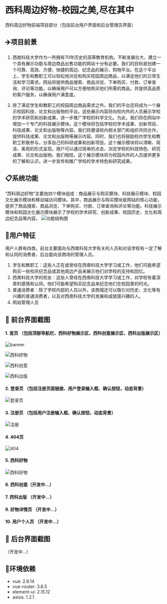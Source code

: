 # 西科周边好物-校园之美,尽在其中

西科周边好物前端项目部分（包括前台用户界面和后台管理员界面）

## ✈️项目前景
1. 西南科技大学作为一所拥有70年历史的高等教育机构，不断发展壮大，建立一个具有展示功能与周边商品出售功能的网站十分有必要。我们的目标是创建一个可靠、高效、方便、快捷的周边、纪念品的展示、购物平台。在这个平台上，学生和教职工可以轻松地浏览和购买校园周边商品，以满足他们的日常生活和学习需求。网站将提供商品搜索、商品浏览、下单购买、付款、订单查询、评论等功能，以确保用户可以方便地购买他们所需的商品，并提供高品质的客户服务，以确保用户满意度。


2. 除了满足学生和教职工的校园周边商品需求之外，我们的平台还将成为一个展示校园科技、论文和出版物的平台。这些展示内容将向校内外的人员展示学校的学术研究和创新成果，进一步推广学校的科学文化。为此，我们将在网站中增加一个专门的科技展示模块。这个模块将包括学校的学术成果、创新项目、科技成果、论文和出版物等内容。我们将邀请校内相关部门和组织共同合作，提供科技成果、论文和出版物等展示内容。同时，我们也将鼓励校内学生和教职工积极参与，分享自己的科研成果和创新项目。这个展示模块将以清晰、简洁、美观的形式呈现。用户可以通过简单的点击，浏览学校的科技特色、研究成果、论文和出版物。我们相信，这个展示模块将为校园内外的人员提供更多的了解和认识，进一步宣传和推广学校的学术特色和研究成果。

## 📋系统功能
“西科周边好物”主要由四个模块组成：商品展示与购买模块、科技展示模块、校园文化展示模块和移动端访问模块。其中，商品展示与购买模块是网站的核心功能，提供了商品搜索、商品浏览、下单购买、付款、订单查询和评论等功能。科技展示模块和校园文化展示模块展示了学校的学术研究、创新成果、校园历史、文化和周边纪念品等内容。
![功能结构图](https://img-blog.csdnimg.cn/cd019e2f84f144b5b5eb3523679b1642.png)

## 🎨用户特征
用户人群有四类，前台主要面向与西南科技大学有关的人员和对该学校有一定了解和认同的消费者，后台面向该商场的管理人员。
1. 学生和教职工：这些人正在或曾经在西南科技大学学习或工作，他们可能希望购买一些校庆纪念品或其他周边产品来展示他们对学校的支持和回忆。
2. 西南科技大学的校友：这些人曾经在西南科技大学学习或工作，对学校有着深厚的感情和认同，他们可能希望购买纪念品来纪念他们在校园里的时光。
3. 普通消费者：除了学校内部的人员以外，该商城还可以吸引对历史、文化等有兴趣的普通消费者，以及对西南科技大学的发展和成就感兴趣的人。
4. 网站管理人员

## 📸 前台界面截图
#### 1. 首页  （包括顶部导航栏、西科好物展示区、西科创意展示区、西科出版展示区）
![banner](https://img-blog.csdnimg.cn/a277f9c9ae9442b39b658ec591991194.png)

![西科好物](https://img-blog.csdnimg.cn/f6be4eb6ee18494085021fe4669fd082.png)

![西科创意](https://img-blog.csdnimg.cn/769678d9c57b486682beed455c012906.png)

![西科出版](https://img-blog.csdnimg.cn/924f41e3f8e248baa110056b96bde99c.png)

#### 2. 登录页 （包括注册页面链接、用户登录输入框、确认按钮，动态背景）
![登录页](https://img-blog.csdnimg.cn/0a17515a076f49eca3f36bc4559d6c14.png)

#### 3. 注册页 （包括用户注册输入框、确认按钮，动态背景）
![注册](https://img-blog.csdnimg.cn/4a59580d436d43d4a34a6878a90f4974.png)

#### 4. 404页 
![404](https://img-blog.csdnimg.cn/22d2fce807304627a343d6ee05f32fa8.png)

#### 5. 西科好物
![西科好物](https://img-blog.csdnimg.cn/72fa6909ca614f0ba85d2b95b4d7fbed.png)

#### 6. 西科创意（开发中...）

#### 7. 西科出版 （开发中...）

#### 9. 好物详情页 （开发中...）
#### 10. 用户个人页 （开发中...）

## 📸 后台界面截图
（开发中...）
## 🔗环境依赖
- vue: 2.6.14
- vue-router: 3.6.5
- element-ui: 2.15.12
- axios: 1.2.1
